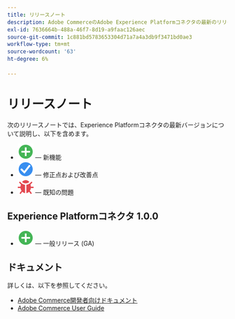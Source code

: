```yaml
---
title: リリースノート
description: Adobe CommerceのAdobe Experience Platformコネクタの最新のリリース情報です。
exl-id: 7636664b-488a-46f7-8d19-a9faac126aec
source-git-commit: 1c881bd5783653304d71a7a4a3db9f3471bd0ae3
workflow-type: tm+mt
source-wordcount: '63'
ht-degree: 6%

---
```


# リリースノート

次のリリースノートでは、Experience Platformコネクタの最新バージョンについて説明し、以下を含めます。

* ![新規](../assets/new.svg)  — 新機能
* ![修正点](../assets/fix.svg)  — 修正点および改善点
* ![バグ](../assets/bug.svg)  — 既知の問題

## Experience Platformコネクタ 1.0.0

* ![新規](../assets/new.svg)  — 一般リリース (GA)

## ドキュメント

詳しくは、以下を参照してください。

* [Adobe Commerce開発者向けドキュメント](https://devdocs.magento.com/)
* [Adobe Commerce User Guide](https://docs.magento.com/user-guide/)
